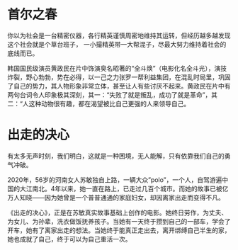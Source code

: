 # 首尔之春
你以为社会是一台精密仪器，各行精英谨慎周密地维持其运转，但经历越多越发现这个社会就是个草台班子， 一小撮精英带一大帮混子，尽最大努力维持着社会的底线而已。

韩国国民级演员黄政民在片中饰演臭名昭著的“全斗焕”（电影化名全斗光），演技炸裂，野心勃勃，势在必得，以一己之力张罗一帮利益集团，在混乱时局里，巩固了自己的势力，其人物形象非常立体，甚至让人有些讨厌不起来。黄政民在片中有两句台词令人印象极其深刻，其一：“失败了就是叛乱，成功了就是革命”，其二：“人这种动物很有趣，都在渴望被比自己更强的人来领导自己。

# 出走的决心

有太多无声时刻，我们明白，这就是一种困境，无人能解，只有依靠我们自己的勇气冲破。

2020年，56岁的河南女人苏敏独自上路，一辆大众”polo”，一个人，自驾游遍中国的大江南北。4年以来，她一直在路上，已走过几百个城市。而她的故事已被亿万人知晓——因为她曾是一个普普通通的家庭妇女，却因离家出走而变得不凡。

《出走的决心》，正是在苏敏真实故事基础上创作的电影。她终日劳作，为丈夫、为女儿、为孙辈，洗衣做饭抚养孩子。当她有一天终于攒到自己的一部车，学会了开车，她有了离家出走的想法。当她终于能真正走出去，离开绑缚自己半生的家，她也成就了自己，终于可以为自己重活一次。

